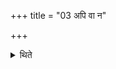 +++
title = "03 अपि वा न"

+++

<details><summary>थिते</summary>

3. Or, rather, he does not remain awake, does not restrain speech.
</details>
